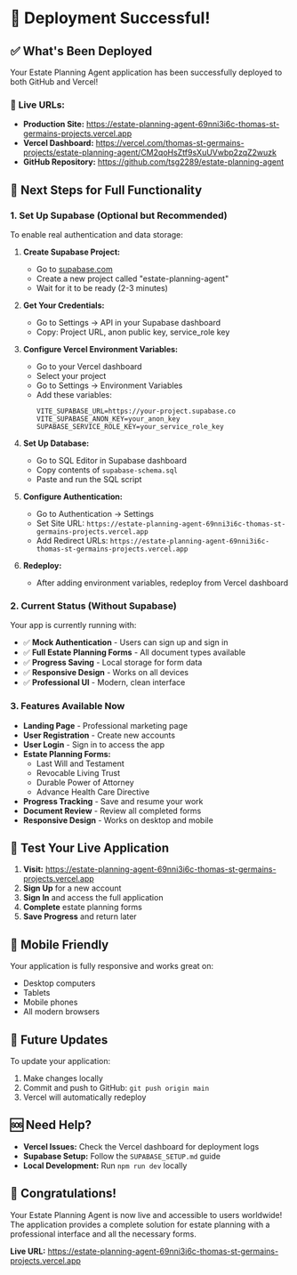 # 🚀 Deployment Successful!

## ✅ What's Been Deployed

Your Estate Planning Agent application has been successfully deployed to both GitHub and Vercel!

### 📍 **Live URLs:**
- **Production Site:** https://estate-planning-agent-69nni3i6c-thomas-st-germains-projects.vercel.app
- **Vercel Dashboard:** https://vercel.com/thomas-st-germains-projects/estate-planning-agent/CM2qoHsZtf9sXuUVwbp2zqZ2wuzk
- **GitHub Repository:** https://github.com/tsg2289/estate-planning-agent

## 🔧 Next Steps for Full Functionality

### 1. **Set Up Supabase (Optional but Recommended)**

To enable real authentication and data storage:

1. **Create Supabase Project:**
   - Go to [supabase.com](https://supabase.com)
   - Create a new project called "estate-planning-agent"
   - Wait for it to be ready (2-3 minutes)

2. **Get Your Credentials:**
   - Go to Settings → API in your Supabase dashboard
   - Copy: Project URL, anon public key, service_role key

3. **Configure Vercel Environment Variables:**
   - Go to your Vercel dashboard
   - Select your project
   - Go to Settings → Environment Variables
   - Add these variables:
     ```
     VITE_SUPABASE_URL=https://your-project.supabase.co
     VITE_SUPABASE_ANON_KEY=your_anon_key
     SUPABASE_SERVICE_ROLE_KEY=your_service_role_key
     ```

4. **Set Up Database:**
   - Go to SQL Editor in Supabase dashboard
   - Copy contents of `supabase-schema.sql`
   - Paste and run the SQL script

5. **Configure Authentication:**
   - Go to Authentication → Settings
   - Set Site URL: `https://estate-planning-agent-69nni3i6c-thomas-st-germains-projects.vercel.app`
   - Add Redirect URLs: `https://estate-planning-agent-69nni3i6c-thomas-st-germains-projects.vercel.app`

6. **Redeploy:**
   - After adding environment variables, redeploy from Vercel dashboard

### 2. **Current Status (Without Supabase)**

Your app is currently running with:
- ✅ **Mock Authentication** - Users can sign up and sign in
- ✅ **Full Estate Planning Forms** - All document types available
- ✅ **Progress Saving** - Local storage for form data
- ✅ **Responsive Design** - Works on all devices
- ✅ **Professional UI** - Modern, clean interface

### 3. **Features Available Now**

- **Landing Page** - Professional marketing page
- **User Registration** - Create new accounts
- **User Login** - Sign in to access the app
- **Estate Planning Forms:**
  - Last Will and Testament
  - Revocable Living Trust
  - Durable Power of Attorney
  - Advance Health Care Directive
- **Progress Tracking** - Save and resume your work
- **Document Review** - Review all completed forms
- **Responsive Design** - Works on desktop and mobile

## 🎯 **Test Your Live Application**

1. **Visit:** https://estate-planning-agent-69nni3i6c-thomas-st-germains-projects.vercel.app
2. **Sign Up** for a new account
3. **Sign In** and access the full application
4. **Complete** estate planning forms
5. **Save Progress** and return later

## 📱 **Mobile Friendly**

Your application is fully responsive and works great on:
- Desktop computers
- Tablets
- Mobile phones
- All modern browsers

## 🔄 **Future Updates**

To update your application:
1. Make changes locally
2. Commit and push to GitHub: `git push origin main`
3. Vercel will automatically redeploy

## 🆘 **Need Help?**

- **Vercel Issues:** Check the Vercel dashboard for deployment logs
- **Supabase Setup:** Follow the `SUPABASE_SETUP.md` guide
- **Local Development:** Run `npm run dev` locally

## 🎉 **Congratulations!**

Your Estate Planning Agent is now live and accessible to users worldwide! The application provides a complete solution for estate planning with a professional interface and all the necessary forms.

**Live URL:** https://estate-planning-agent-69nni3i6c-thomas-st-germains-projects.vercel.app

